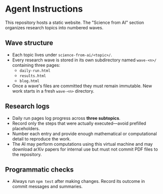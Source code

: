 # Agent Instructions

This repository hosts a static website. The "Science from AI" section organizes research topics into numbered waves.

## Wave structure
- Each topic lives under `science-from-ai/<topic>/`.
- Every research wave is stored in its own subdirectory named `wave-<n>/` containing three pages:
  - `daily-run.html`
  - `results.html`
  - `blog.html`
- Once a wave's files are committed they must remain immutable. New work starts in a fresh `wave-<n>` directory.

## Research logs
- Daily run pages log progress across **three subtopics**.
- Record only the steps that were actually executed—avoid prefilled placeholders.
- Number each entry and provide enough mathematical or computational detail to reproduce the work.
- The AI may perform computations using this virtual machine and may download arXiv papers for internal use but must not commit PDF files to the repository.

## Programmatic checks
- Always run `npm test` after making changes. Record its outcome in commit messages and summaries.
